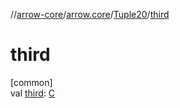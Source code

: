 //[arrow-core](../../../index.md)/[arrow.core](../index.md)/[Tuple20](index.md)/[third](third.md)

# third

[common]\
val [third](third.md): [C](index.md)
